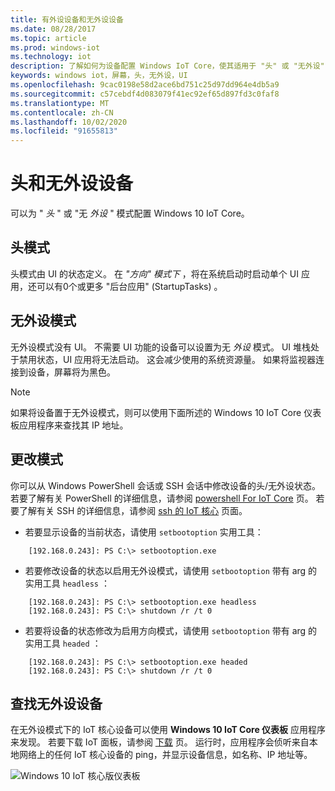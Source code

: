 ```yaml
---
title: 有外设设备和无外设设备
ms.date: 08/28/2017
ms.topic: article
ms.prod: windows-iot
ms.technology: iot
description: 了解如何为设备配置 Windows IoT Core，使其适用于 "头" 或 "无外设" 模式。
keywords: windows iot，屏幕，头，无外设，UI
ms.openlocfilehash: 9cac0198e58d2ace6bd751c25d97dd964e4db5a9
ms.sourcegitcommit: c57cebdf4d083079f41ec92ef65d897fd3c0faf8
ms.translationtype: MT
ms.contentlocale: zh-CN
ms.lasthandoff: 10/02/2020
ms.locfileid: "91655813"
---
```

# <a name="headed-and-headless-devices"></a>头和无外设设备

可以为 " *头* " 或 "无 *外设* " 模式配置 Windows 10 IoT Core。 

## <a name="headed-mode"></a>头模式
头模式由 UI 的状态定义。 在 *"方向" 模式下* ，将在系统启动时启动单个 UI 应用，还可以有0个或更多 "后台应用" (StartupTasks) 。 

## <a name="headless-mode"></a>无外设模式
无外设模式没有 UI。  不需要 UI 功能的设备可以设置为无 *外设* 模式。 UI 堆栈处于禁用状态，UI 应用将无法启动。 这会减少使用的系统资源量。 如果将监视器连接到设备，屏幕将为黑色。

> [!NOTE]
> 如果将设备置于无外设模式，则可以使用下面所述的 Windows 10 IoT Core 仪表板应用程序来查找其 IP 地址。

## <a name="changing-the-mode"></a>更改模式
你可以从 Windows PowerShell 会话或 SSH 会话中修改设备的头/无外设状态。 若要了解有关 PowerShell 的详细信息，请参阅 [powershell For IoT Core](../connect-your-device/PowerShell.md) 页。 若要了解有关 SSH 的详细信息，请参阅 [ssh 的 IoT 核心](../connect-your-device/SSH.md) 页面。

* 若要显示设备的当前状态，请使用 `setbootoption` 实用工具：

~~~
    [192.168.0.243]: PS C:\> setbootoption.exe
~~~

* 若要修改设备的状态以启用无外设模式，请使用 `setbootoption` 带有 arg 的实用工具 `headless` ：

~~~
    [192.168.0.243]: PS C:\> setbootoption.exe headless
    [192.168.0.243]: PS C:\> shutdown /r /t 0
~~~

* 若要将设备的状态修改为启用方向模式，请使用 `setbootoption` 带有 arg 的实用工具 `headed` ：

~~~
    [192.168.0.243]: PS C:\> setbootoption.exe headed
    [192.168.0.243]: PS C:\> shutdown /r /t 0
~~~

## <a name="finding-your-headless-device"></a>查找无外设设备

在无外设模式下的 IoT 核心设备可以使用 **Windows 10 IoT Core 仪表板** 应用程序来发现。  若要下载 IoT 面板，请参阅 [下载](https://go.microsoft.com/fwlink/?LinkID=708576) 页。
运行时，应用程序会侦听来自本地网络上的任何 IoT 核心设备的 ping，并显示设备信息，如名称、IP 地址等。

![Windows 10 IoT 核心版仪表板](../media/HeadlessMode/selectDevice.png)

